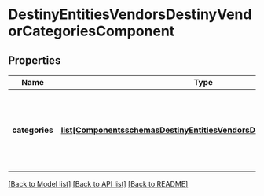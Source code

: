 # DestinyEntitiesVendorsDestinyVendorCategoriesComponent

## Properties
Name | Type | Description | Notes
------------ | ------------- | ------------- | -------------
**categories** | [**list[ComponentsschemasDestinyEntitiesVendorsDestinyVendorCategory]**](ComponentsschemasDestinyEntitiesVendorsDestinyVendorCategory.md) | The list of categories for items that the vendor sells, in rendering order. | [optional] 

[[Back to Model list]](../README.md#documentation-for-models) [[Back to API list]](../README.md#documentation-for-api-endpoints) [[Back to README]](../README.md)


